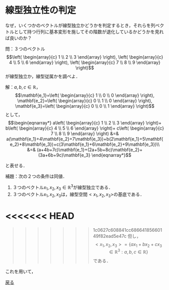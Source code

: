 # 線型独立性の判定
なぜ，いくつかのベクトルが線型独立かどうかを判定するとき，それらを列ベクトルとして持つ行列に基本変形を施してその階数が退化しているかどうかを見れば良いのか？
<br>

問：３つのベクトル$$\left( \begin{array}{c} 1 \\ 2 \\ 3 \end{array} \right), \left( \begin{array}{c} 4 \\ 5 \\ 6 \end{array} \right), \left( \begin{array}{c} 7 \\ 8 \\ 9 \end{array} \right)$$が線型独立か，線型従属かを調べよ．

解：$a,b,c\in\mathbb{R}$，$$\mathbf{e_1}=\left( \begin{array}{c} 1 \\ 0 \\ 0 \end{array} \right), \mathbf{e_2}=\left( \begin{array}{c} 0 \\ 1 \\ 0 \end{array} \right), \mathbf{e_3}=\left( \begin{array}{c} 0 \\ 0 \\ 1 \end{array} \right)$$として，
$$\begin{eqnarray*}
a\left( \begin{array}{c} 1 \\ 2 \\ 3 \end{array} \right)+ b\left( \begin{array}{c} 4 \\ 5 \\ 6 \end{array} \right)+ c\left( \begin{array}{c} 7 \\ 8 \\ 9 \end{array} \right) &=& a(\mathbf{e_1}+4\mathbf{e_2}+7\mathbf{e_3})+b(2\mathbf{e_1}+5\mathbf{e_2}+8\mathbf{e_3})+c(3\mathbf{e_1}+6\mathbf{e_2}+9\mathbf{e_3})\\
&=& (a+4b+7c)\mathbf{e_1}+(2a+5b+8c)\mathbf{e_2}+(3a+6b+9c)\mathbf{e_3}
\end{eqnarray*}$$


と表せる．

補題：次の２つの条件は同値．
1. ３つのベクトル$x_1, x_2, x_3\in\mathbb{R}^3$が線型独立である．
2. ３つのベクトル$x_1, x_2, x_3$は，線型空間$<x_1, x_2, x_3>$の基底である．

<<<<<<< HEAD
=======

>>>>>>> 1c0627c608841cc68664185660149f82ead5e47c
但し，$$<x_1, x_2, x_3>=\{ ax_1+bx_2+cx_3 \in\mathbb{R}^3 : a,b,c\in\mathbb{R} \}$$である．

これを用いて，

[戻る](home)